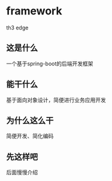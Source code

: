 # framework
th3 edge

## 这是什么
一个基于spring-boot的后端开发框架

## 能干什么
基于面向对象设计，简便进行业务应用开发

## 为什么这么干
简便开发、简化编码

## 先这样吧
后面慢慢介绍
